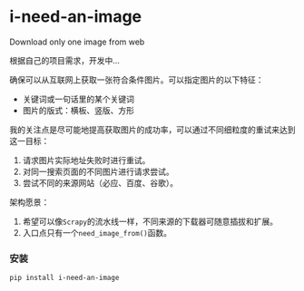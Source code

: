 # i-need-an-image
Download only one image from web

根据自己的项目需求，开发中...

确保可以从互联网上获取一张符合条件图片。可以指定图片的以下特征：
+ 关键词或一句话里的某个关键词
+ 图片的版式：横板、竖版、方形

我的关注点是尽可能地提高获取图片的成功率，可以通过不同细粒度的重试来达到这一目标：
1. 请求图片实际地址失败时进行重试。
2. 对同一搜索页面的不同图片进行请求尝试。
3. 尝试不同的来源网站（必应、百度、谷歌）。

架构愿景：
1. 希望可以像`Scrapy`的流水线一样，不同来源的下载器可随意插拔和扩展。
2. 入口点只有一个`need_image_from()`函数。

### 安装
```bash
pip install i-need-an-image
```
